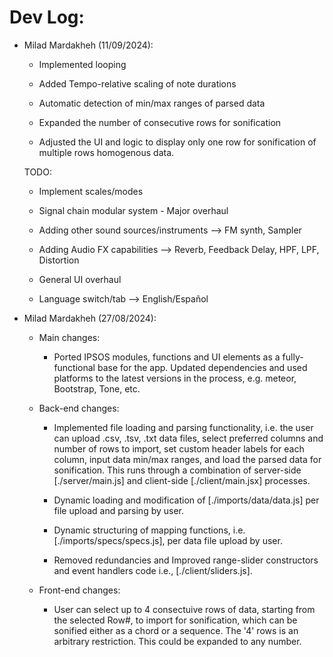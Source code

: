 # Dev Log:

* Milad Mardakheh (11/09/2024):

    - Implemented looping

    - Added Tempo-relative scaling of note durations

    - Automatic detection of min/max ranges of parsed data

    - Expanded the number of consecutive rows for sonification

    - Adjusted the UI and logic to display only one row for sonification of multiple rows homogenous data.

    TODO:

    - Implement scales/modes

    - Signal chain modular system - Major overhaul

    - Adding other sound sources/instruments --> FM synth, Sampler

    - Adding Audio FX capabilities --> Reverb, Feedback Delay, HPF, LPF, Distortion

    - General UI overhaul

    - Language switch/tab --> English/Español


* Milad Mardakheh (27/08/2024):

    - Main changes:

        - Ported IPSOS modules, functions and UI elements as a fully-functional base for the app. Updated dependencies and used platforms to the latest versions in the process, e.g. meteor, Bootstrap, Tone, etc. 

    - Back-end changes: 

        - Implemented file loading and parsing functionality, i.e. the user can upload .csv, .tsv, .txt data files, select preferred columns and number of rows to import, set custom header labels for each column, input data min/max ranges, and load the parsed data for sonification. This runs through a combination of server-side [./server/main.js] and client-side [./client/main.jsx] processes.

        - Dynamic loading and modification of [./imports/data/data.js] per file upload and parsing by user.

        - Dynamic structuring of mapping functions, i.e. [./imports/specs/specs.js], per data file upload by user.

        - Removed redundancies and Improved range-slider constructors and event handlers code i.e., [./client/sliders.js].

    - Front-end changes:

        - User can select up to 4 consectuive rows of data, starting from the selected Row#, to import for sonification, which can be sonified either as a chord or a sequence. The '4' rows is an arbitrary restriction. This could be expanded to any number.